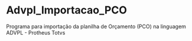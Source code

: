 # Advpl_Importacao_PCO
Programa para importação da planilha de Orçamento (PCO) na linguagem ADVPL - Protheus Totvs

